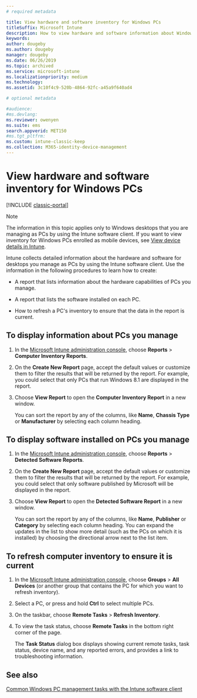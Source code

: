 ```yaml
---
# required metadata

title: View hardware and software inventory for Windows PCs 
titleSuffix: Microsoft Intune
description: How to view hardware and software information about Windows desktops that you manage as PCs with the Intune software client.
keywords:
author: dougeby
ms.author: dougeby
manager: dougeby
ms.date: 06/26/2019
ms.topic: archived
ms.service: microsoft-intune
ms.localizationpriority: medium
ms.technology:
ms.assetid: 3c10f4c9-520b-4864-92fc-a45a9f640ad4

# optional metadata

#audience:
#ms.devlang:
ms.reviewer: owenyen
ms.suite: ems
search.appverid: MET150
#ms.tgt_pltfrm:
ms.custom: intune-classic-keep
ms.collection: M365-identity-device-management
---
```


# View hardware and software inventory for Windows PCs

[!INCLUDE [classic-portal](../../intune-classic/includes/classic-portal.md)]

> [!NOTE]
> The information in this topic applies only to Windows desktops that you are managing as PCs by using the Intune software client. If you want to view inventory for Windows PCs enrolled as mobile devices, see [View device details in Intune](../remote-actions/device-inventory.md).

Intune collects detailed information about the hardware and software for desktops you manage as PCs by using the Intune software client. Use the information in the following procedures to learn how to create:

- A report that lists information about the hardware capabilities of PCs you manage.

- A report that lists the software installed on each PC.

- How to refresh a PC's inventory to ensure that the data in the report is current.

## To display information about PCs you manage

1. In the [Microsoft Intune administration console](https://manage.microsoft.com/), choose **Reports** &gt; **Computer Inventory Reports**.

2. On the **Create New Report** page, accept the default values or customize them to filter the results that will be returned by the report. For example, you could select that only PCs that run Windows 8.1 are displayed in the report.

3. Choose **View Report** to open the **Computer Inventory Report** in a new window.

    You can sort the report by any of the columns, like **Name**, **Chassis Type** or **Manufacturer** by selecting each column heading.

## To display software installed on PCs you manage

1. In the [Microsoft Intune administration console](https://manage.microsoft.com/), choose **Reports** &gt; **Detected Software Reports**.

2. On the **Create New Report** page, accept the default values or customize them to filter the results that will be returned by the report. For example, you could select that only software published by Microsoft will be displayed in the report.

3. Choose **View Report** to open the **Detected Software Report** in a new window.

    You can sort the report by any of the columns, like **Name**, **Publisher** or **Category** by selecting each column heading. You can expand the updates in the list to show more detail (such as the PCs on which it is installed) by choosing the directional arrow next to the list item.

## To refresh computer inventory to ensure it is current

1. In the [Microsoft Intune administration console](https://manage.microsoft.com/), choose **Groups** &gt; **All Devices** (or another group that contains the PC for which you want to refresh inventory).

2. Select a PC, or press and hold **Ctrl** to select multiple PCs.

3. On the taskbar, choose **Remote Tasks** &gt; **Refresh Inventory**.

4. To view the task status, choose **Remote Tasks** in the bottom right corner of the page.

    The **Task Status** dialog box displays showing current remote tasks, task status, device name, and any reported errors, and provides a link to troubleshooting information.

## See also

[Common Windows PC management tasks with the Intune software client](common-windows-pc-management-tasks-with-the-microsoft-intune-computer-client.md)
